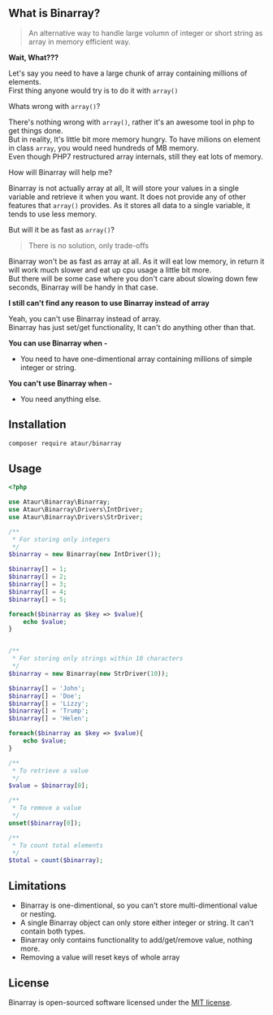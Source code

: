## What is Binarray?
> An alternative way to handle large volumn of integer or short string as array in memory efficient way.


**Wait, What???**

Let's say you need to have a large chunk of array containing millions of elements.  
First thing anyone would try is to do it with `array()`  

Whats wrong with `array()`?  

There's nothing wrong with `array()`, rather it's an awesome tool in php to get things done.   
But in reality, It's little bit more memory hungry. To have milions on element in class `array`, you would need hundreds of MB memory.  
Even though PHP7 restructured array internals, still they eat lots of memory.  

How will Binarray will help me?

Binarray is not actually array at all, It will store your values in a single variable and retrieve it when you want.
It does not provide any of other features that `array()` provides.
As it stores all data to a single variable, it tends to use less memory.

But will it be as fast as `array()`?

> There is no solution, only trade-offs

Binarray won't be as fast as array at all. As it will eat low memory, in return it will work much slower and eat up cpu usage a little bit more.  
But there will be some case where you don't care about slowing down few seconds, Binarray will be handy in that case.  

**I still can't find any reason to use Binarray instead of array**

Yeah, you can't use Binarray instead of array.  
Binarray has just set/get functionality, It can't do anything other than that. 


**You can use Binarray when -**  

* You need to have one-dimentional array containing millions of simple integer or string.

**You can't use Binarray when -**  

* You need anything else.

## Installation

```sh
composer require ataur/binarray
```

## Usage

```php
<?php

use Ataur\Binarray\Binarray;
use Ataur\Binarray\Drivers\IntDriver;
use Ataur\Binarray\Drivers\StrDriver;

/**
 * For storing only integers
 */
$binarray = new Binarray(new IntDriver());

$binarray[] = 1;
$binarray[] = 2;
$binarray[] = 3;
$binarray[] = 4;
$binarray[] = 5;

foreach($binarray as $key => $value){
    echo $value;
}


/**
 * For storing only strings within 10 characters
 */
$binarray = new Binarray(new StrDriver(10));

$binarray[] = 'John';
$binarray[] = 'Doe';
$binarray[] = 'Lizzy';
$binarray[] = 'Trump';
$binarray[] = 'Helen';

foreach($binarray as $key => $value){
    echo $value;
}

/**
 * To retrieve a value
 */
$value = $binarray[0];

/**
 * To remove a value
 */
unset($binarray[0]);

/**
 * To count total elements
 */
$total = count($binarray);

```

## Limitations
* Binarray is one-dimentional, so you can't store multi-dimentional value or nesting.
* A single Binarray object can only store either integer or string. It can't contain both types.
* Binarray only contains functionality to add/get/remove value, nothing more.
* Removing a value will reset keys of whole array

## License

Binarray is open-sourced software licensed under the [MIT license](http://opensource.org/licenses/MIT).